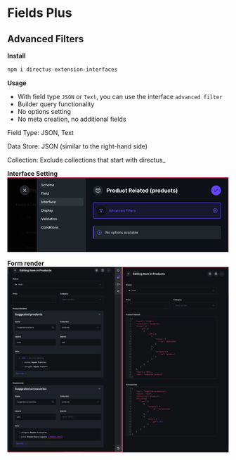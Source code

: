 # Fields Plus

## Advanced Filters
**Install**
```bash
npm i directus-extension-interfaces
```

**Usage**
- With field type `JSON` or `Text`, you can use the interface `advanced filter`
- Builder query functionality
- No options setting
- No meta creation, no additional fields

Field Type: JSON, Text

Data Store: JSON (similar to the right-hand side)

Collection: Exclude collections that start with directus_

**Interface Setting**
![02.png](SCREENS/02.png)

**Form render**
![01.png](SCREENS%2F01.png)
